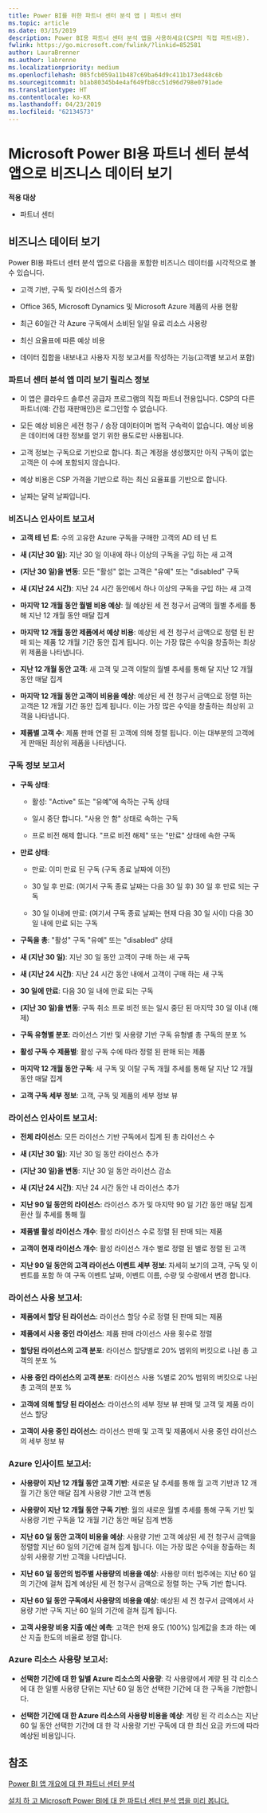 ```yaml
---
title: Power BI를 위한 파트너 센터 분석 앱 | 파트너 센터
ms.topic: article
ms.date: 03/15/2019
description: Power BI용 파트너 센터 분석 앱을 사용하세요(CSP의 직접 파트너용).
fwlink: https://go.microsoft.com/fwlink/?linkid=852581
author: LauraBrenner
ms.author: labrenne
ms.localizationpriority: medium
ms.openlocfilehash: 085fcb059a11b487c69ba64d9c411b173ed48c6b
ms.sourcegitcommit: b1ab80345b4e4af649fb8cc51d96d798e0791ade
ms.translationtype: HT
ms.contentlocale: ko-KR
ms.lasthandoff: 04/23/2019
ms.locfileid: "62134573"
---
```

# <a name="view-your-business-data-with-the-partner-center-analytics-app-for-microsoft-power-bi"></a>Microsoft Power BI용 파트너 센터 분석 앱으로 비즈니스 데이터 보기

**적용 대상**

-   파트너 센터

## <a name="view-your-business-data"></a>비즈니스 데이터 보기

Power BI용 파트너 센터 분석 앱으로 다음을 포함한 비즈니스 데이터를 시각적으로 볼 수 있습니다.

- 고객 기반, 구독 및 라이선스의 증가

- Office 365, Microsoft Dynamics 및 Microsoft Azure 제품의 사용 현황

- 최근 60일간 각 Azure 구독에서 소비된 일일 유료 리소스 사용량

- 최신 요율표에 따른 예상 비용

- 데이터 집합을 내보내고 사용자 지정 보고서를 작성하는 기능(고객별 보고서 포함) 

### <a name="about-the-partner-center-analytics-app-preview-release"></a>파트너 센터 분석 앱 미리 보기 릴리스 정보

 - 이 앱은 클라우드 솔루션 공급자 프로그램의 직접 파트너 전용입니다. CSP의 다른 파트너(예: 간접 재판매인)은 로그인할 수 없습니다.

- 모든 예상 비용은 세전 청구 / 송장 데이터이며 법적 구속력이 없습니다. 예상 비용은 데이터에 대한 정보를 얻기 위한 용도로만 사용됩니다.

- 고객 정보는 구독으로 기반으로 합니다. 최근 계정을 생성했지만 아직 구독이 없는 고객은 이 수에 포함되지 않습니다. 

- 예상 비용은 CSP 가격을 기반으로 하는 최신 요율표를 기반으로 합니다. 

- 날짜는 달력 날짜입니다. 


### <a name="business-insights-report"></a>비즈니스 인사이트 보고서

-  **고객 테 넌 트**: 수의 고유한 Azure 구독을 구매한 고객의 AD 테 넌 트

-  **새 (지난 30 일)**: 지난 30 일 이내에 하나 이상의 구독을 구입 하는 새 고객

-  **(지난 30 일)을 변동**: 모든 "활성" 없는 고객은 "유예" 또는 "disabled" 구독

- **새 (지난 24 시간)**: 지난 24 시간 동안에서 하나 이상의 구독을 구입 하는 새 고객

- **마지막 12 개월 동안 월별 비용 예상**: 월 예상된 세 전 청구서 금액의 월별 추세를 통해 지난 12 개월 동안 매달 집계

- **마지막 12 개월 동안 제품에서 예상 비용**: 예상된 세 전 청구서 금액으로 정렬 된 판매 되는 제품 12 개월 기간 동안 집계 됩니다. 이는 가장 많은 수익을 창출하는 최상위 제품을 나타냅니다.

- **지난 12 개월 동안 고객**: 새 고객 및 고객 이탈의 월별 추세를 통해 달 지난 12 개월 동안 매달 집계

- **마지막 12 개월 동안 고객이 비용을 예상**: 예상된 세 전 청구서 금액으로 정렬 하는 고객은 12 개월 기간 동안 집계 됩니다. 이는 가장 많은 수익을 창출하는 최상위 고객을 나타냅니다.

- **제품별 고객 수**: 제품 판매 연결 된 고객에 의해 정렬 됩니다. 이는 대부분의 고객에게 판매된 최상위 제품을 나타냅니다. 


### <a name="subscription-insights-report"></a>구독 정보 보고서 

- **구독 상태**:

    - 활성: "Active" 또는 "유예"에 속하는 구독 상태

    - 일시 중단 합니다. "사용 안 함" 상태로 속하는 구독

    - 프로 비전 해제 합니다. "프로 비전 해제" 또는 "만료" 상태에 속한 구독

- **만료 상태**:

    - 만료: 이미 만료 된 구독 (구독 종료 날짜에 이전)

    - 30 일 후 만료: (여기서 구독 종료 날짜는 다음 30 일 후) 30 일 후 만료 되는 구독

    - 30 일 이내에 만료: (여기서 구독 종료 날짜는 현재 다음 30 일 사이) 다음 30 일 내에 만료 되는 구독

-  **구독을 총**: "활성" 구독 "유예" 또는 "disabled" 상태

- **새 (지난 30 일)**: 지난 30 일 동안 고객이 구매 하는 새 구독

- **새 (지난 24 시간)**: 지난 24 시간 동안 내에서 고객이 구매 하는 새 구독

- **30 일에 만료**: 다음 30 일 내에 만료 되는 구독

- **(지난 30 일)을 변동**: 구독 취소 프로 비전 또는 일시 중단 된 마지막 30 일 이내 (해제)

- **구독 유형별 분포**: 라이선스 기반 및 사용량 기반 구독 유형별 총 구독의 분포 %

- **활성 구독 수 제품별**: 활성 구독 수에 따라 정렬 된 판매 되는 제품

- **마지막 12 개월 동안 구독**: 새 구독 및 이탈 구독 개월 추세를 통해 달 지난 12 개월 동안 매달 집계

- **고객 구독 세부 정보**: 고객, 구독 및 제품의 세부 정보 뷰 


### <a name="license-insights-report"></a>라이선스 인사이트 보고서:

- **전체 라이선스**: 모든 라이선스 기반 구독에서 집계 된 총 라이선스 수

- **새 (지난 30 일)**: 지난 30 일 동안 라이선스 추가

- **(지난 30 일)을 변동**: 지난 30 일 동안 라이선스 감소

- **새 (지난 24 시간)**: 지난 24 시간 동안 내 라이선스 추가

- **지난 90 일 동안의 라이선스**: 라이선스 추가 및 마지막 90 일 기간 동안 매달 집계 환산 월 추세를 통해 월

- **제품별 활성 라이선스 개수**: 활성 라이선스 수로 정렬 된 판매 되는 제품

- **고객이 현재 라이선스 개수**: 활성 라이선스 개수 별로 정렬 된 별로 정렬 된 고객

- **지난 90 일 동안의 고객 라이선스 이벤트 세부 정보**: 자세히 보기의 고객, 구독 및 이벤트를 포함 하 여 구독 이벤트 날짜, 이벤트 이름, 수량 및 수량에서 변경 합니다.


### <a name="licenses-usage-report"></a>라이선스 사용 보고서:

- **제품에서 할당 된 라이선스**: 라이선스 할당 수로 정렬 된 판매 되는 제품

- **제품에서 사용 중인 라이선스**: 제품 판매 라이선스 사용 횟수로 정렬

- **할당된 라이선스의 고객 분포**: 라이선스 할당별로 20% 범위의 버킷으로 나뉜 총 고객의 분포 %

- **사용 중인 라이선스의 고객 분포**: 라이선스 사용 %별로 20% 범위의 버킷으로 나뉜 총 고객의 분포 %

- **고객에 의해 할당 된 라이선스**: 라이선스의 세부 정보 뷰 판매 및 고객 및 제품 라이선스 할당

- **고객이 사용 중인 라이선스**: 라이선스 판매 및 고객 및 제품에서 사용 중인 라이선스의 세부 정보 뷰


### <a name="azure-insights-report"></a>Azure 인사이트 보고서:

- **사용량이 지난 12 개월 동안 고객 기반**: 새로운 달 추세를 통해 월 고객 기반과 12 개월 기간 동안 매달 집계 사용량 기반 고객 변동

- **사용량이 지난 12 개월 동안 구독 기반**: 월의 새로운 월별 추세를 통해 구독 기반 및 사용량 기반 구독을 12 개월 기간 동안 매달 집계 변동

- **지난 60 일 동안 고객이 비용을 예상**: 사용량 기반 고객 예상된 세 전 청구서 금액을 정렬할 지난 60 일의 기간에 걸쳐 집계 됩니다. 이는 가장 많은 수익을 창출하는 최상위 사용량 기반 고객을 나타냅니다.

- **지난 60 일 동안의 범주별 사용량의 비용을 예상**: 사용량 미터 범주에는 지난 60 일의 기간에 걸쳐 집계 예상된 세 전 청구서 금액으로 정렬 하는 구독 기반 합니다.

- **지난 60 일 동안 구독에서 사용량의 비용을 예상**: 예상된 세 전 청구서 금액에서 사용량 기반 구독 지난 60 일의 기간에 걸쳐 집계 됩니다.

- **고객 사용량 비용 지출 예산 예측**: 고객은 현재 용도 (100%) 임계값을 초과 하는 예산 지출 한도의 비율로 정렬 합니다.


### <a name="azure-resource-usage-report"></a>Azure 리소스 사용량 보고서:

- **선택한 기간에 대 한 일별 Azure 리소스의 사용량**: 각 사용량에서 계량 된 각 리소스에 대 한 일별 사용량 단위는 지난 60 일 동안 선택한 기간에 대 한 구독을 기반합니다.

- **선택한 기간에 대 한 Azure 리소스의 사용량 비용을 예상**: 계량 된 각 리소스는 지난 60 일 동안 선택한 기간에 대 한 각 사용량 기반 구독에 대 한 최신 요금 카드에 따라 예상된 비용입니다. 

## <a name="see-also"></a>참조

[Power BI 앱 개요에 대 한 파트너 센터 분석](power-bi-app-for-direct-partners.md)


[설치 하 고 Microsoft Power BI에 대 한 파트너 센터 분석 앱을 미리 봅니다.](power-bi-app-for-direct-partners-install.md)
